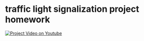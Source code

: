 # traffic light signalization project homework

[![Project Video on Youtube](https://img.youtube.com/vi/JLE3Tf1tXrs/default.jpg)](https://www.youtube.com/shorts/JLE3Tf1tXrs)